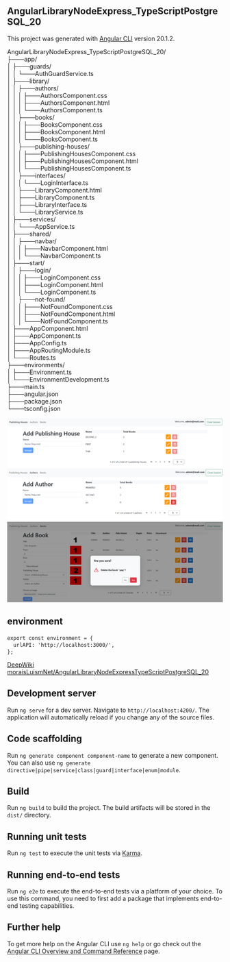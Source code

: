 ## AngularLibraryNodeExpress_TypeScriptPostgreSQL_20
This project was generated with [Angular CLI](https://github.com/angular/angular-cli) version 20.1.2.

AngularLibraryNodeExpress_TypeScriptPostgreSQL_20/  
├───app/  
│   ├───guards/  
│   │   └───AuthGuardService.ts  
│   ├───library/  
│   │   ├───authors/  
│   │   │   ├───AuthorsComponent.css  
│   │   │   ├───AuthorsComponent.html  
│   │   │   └───AuthorsComponent.ts  
│   │   ├───books/  
│   │   │   ├───BooksComponent.css  
│   │   │   ├───BooksComponent.html  
│   │   │   └───BooksComponent.ts  
│   │   ├───publishing-houses/  
│   │   │   ├───PublishingHousesComponent.css  
│   │   │   ├───PublishingHousesComponent.html  
│   │   │   └───PublishingHousesComponent.ts  
│   │   ├───interfaces/  
│   │   │   └───LoginInterface.ts  
│   │   ├───LibraryComponent.html  
│   │   ├───LibraryComponent.ts  
│   │   ├───LibraryInterface.ts  
│   │   └───LibraryService.ts  
│   ├───services/  
│   │   └───AppService.ts  
│   ├───shared/  
│   │   ├───navbar/  
│   │   │   ├───NavbarComponent.html  
│   │   │   └───NavbarComponent.ts  
│   ├───start/  
│   │   ├───login/  
│   │   │   ├───LoginComponent.css  
│   │   │   ├───LoginComponent.html  
│   │   │   └───LoginComponent.ts  
│   │   ├───not-found/  
│   │   │   ├───NotFoundComponent.css  
│   │   │   ├───NotFoundComponent.html  
│   │   │   └───NotFoundComponent.ts  
│   ├───AppComponent.html  
│   ├───AppComponent.ts  
│   ├───AppConfig.ts  
│   ├───AppRoutingModule.ts  
│   └───Routes.ts  
├───environments/  
│   ├───Environment.ts  
│   └───EnvironmentDevelopment.ts   
├───main.ts    
├───angular.json  
├───package.json  
└───tsconfig.json  

![AngularLibraryExpress](img/1.png)
![AngularLibraryExpress](img/2.png)
![AngularLibraryExpress](img/3.png)


## environment

```
export const environment = {
  urlAPI: 'http://localhost:3000/',
};

```

[DeepWiki moraisLuismNet/AngularLibraryNodeExpressTypeScriptPostgreSQL_20](https://deepwiki.com/moraisLuismNet/AngularLibraryNodeExpressTypeScriptPostgreSQL_20)

## Development server

Run `ng serve` for a dev server. Navigate to `http://localhost:4200/`. The application will automatically reload if you change any of the source files.

## Code scaffolding

Run `ng generate component component-name` to generate a new component. You can also use `ng generate directive|pipe|service|class|guard|interface|enum|module`.

## Build

Run `ng build` to build the project. The build artifacts will be stored in the `dist/` directory.

## Running unit tests

Run `ng test` to execute the unit tests via [Karma](https://karma-runner.github.io).

## Running end-to-end tests

Run `ng e2e` to execute the end-to-end tests via a platform of your choice. To use this command, you need to first add a package that implements end-to-end testing capabilities.

## Further help

To get more help on the Angular CLI use `ng help` or go check out the [Angular CLI Overview and Command Reference](https://angular.io/cli) page.

